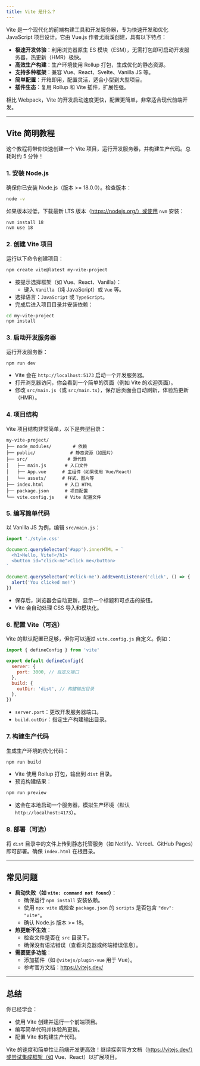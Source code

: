 ```yaml
---
title: Vite 是什么？
---
```

Vite 是一个现代化的前端构建工具和开发服务器，专为快速开发和优化 JavaScript 项目设计。它由 Vue.js 作者尤雨溪创建，具有以下特点：
- **极速开发体验**：利用浏览器原生 ES 模块（ESM），无需打包即可启动开发服务器，热更新（HMR）极快。
- **高效生产构建**：生产环境使用 Rollup 打包，生成优化的静态资源。
- **支持多种框架**：兼容 Vue、React、Svelte、Vanilla JS 等。
- **简单配置**：开箱即用，配置灵活，适合小型到大型项目。
- **插件生态**：复用 Rollup 和 Vite 插件，扩展性强。

相比 Webpack，Vite 的开发启动速度更快，配置更简单，非常适合现代前端开发。

---

## Vite 简明教程

这个教程将带你快速创建一个 Vite 项目，运行开发服务器，并构建生产代码。总耗时约 5 分钟！

### 1. 安装 Node.js
确保你已安装 Node.js（版本 >= 18.0.0）。检查版本：
```bash
node -v
```
如果版本过低，下载最新 LTS 版本（https://nodejs.org/）或使用 `nvm` 安装：
```bash
nvm install 18
nvm use 18
```

### 2. 创建 Vite 项目
运行以下命令创建项目：
```bash
npm create vite@latest my-vite-project
```
- 按提示选择框架（如 Vue、React、Vanilla）：
  - 键入 `Vanilla`（纯 JavaScript）或 `Vue` 等。
- 选择语言：`JavaScript` 或 `TypeScript`。
- 完成后进入项目目录并安装依赖：
```bash
cd my-vite-project
npm install
```

### 3. 启动开发服务器
运行开发服务器：
```bash
npm run dev
```
- Vite 会在 `http://localhost:5173` 启动一个开发服务器。
- 打开浏览器访问，你会看到一个简单的页面（例如 Vite 的欢迎页面）。
- 修改 `src/main.js`（或 `src/main.ts`），保存后页面会自动刷新，体验热更新（HMR）。

### 4. 项目结构
Vite 项目结构非常简单，以下是典型目录：
```
my-vite-project/
├── node_modules/        # 依赖
├── public/             # 静态资源（如图片）
├── src/               # 源代码
│   ├── main.js       # 入口文件
│   ├── App.vue      # 主组件（如果使用 Vue/React）
│   └── assets/      # 样式、图片等
├── index.html        # 入口 HTML
├── package.json      # 项目配置
└── vite.config.js    # Vite 配置文件
```

### 5. 编写简单代码
以 Vanilla JS 为例，编辑 `src/main.js`：
```javascript
import './style.css'

document.querySelector('#app').innerHTML = `
  <h1>Hello, Vite!</h1>
  <button id="click-me">Click me</button>
`

document.querySelector('#click-me').addEventListener('click', () => {
  alert('You clicked me!')
})
```
- 保存后，浏览器会自动更新，显示一个标题和可点击的按钮。
- Vite 会自动处理 CSS 导入和模块化。

### 6. 配置 Vite（可选）
Vite 的默认配置已足够，但你可以通过 `vite.config.js` 自定义。例如：
```javascript
import { defineConfig } from 'vite'

export default defineConfig({
  server: {
    port: 3000, // 自定义端口
  },
  build: {
    outDir: 'dist', // 构建输出目录
  },
})
```
- `server.port`：更改开发服务器端口。
- `build.outDir`：指定生产构建输出目录。

### 7. 构建生产代码
生成生产环境的优化代码：
```bash
npm run build
```
- Vite 使用 Rollup 打包，输出到 `dist` 目录。
- 预览构建结果：
```bash
npm run preview
```
- 这会在本地启动一个服务器，模拟生产环境（默认 `http://localhost:4173`）。

### 8. 部署（可选）
将 `dist` 目录中的文件上传到静态托管服务（如 Netlify、Vercel、GitHub Pages）即可部署。确保 `index.html` 在根目录。

---

## 常见问题
- **启动失败（如 `vite: command not found`）**：
  - 确保运行 `npm install` 安装依赖。
  - 使用 `npx vite` 或检查 `package.json` 的 `scripts` 是否包含 `"dev": "vite"`。
  - 确认 Node.js 版本 >= 18。
- **热更新不生效**：
  - 检查文件是否在 `src` 目录下。
  - 确保没有语法错误（查看浏览器或终端错误信息）。
- **需要更多功能**：
  - 添加插件（如 `@vitejs/plugin-vue` 用于 Vue）。
  - 参考官方文档：https://vitejs.dev/

---

## 总结
你已经学会：
- 使用 Vite 创建并运行一个前端项目。
- 编写简单代码并体验热更新。
- 配置 Vite 和构建生产代码。

Vite 的速度和简单性让前端开发更高效！继续探索官方文档（https://vitejs.dev/）或尝试集成框架（如 Vue、React）以扩展项目。

